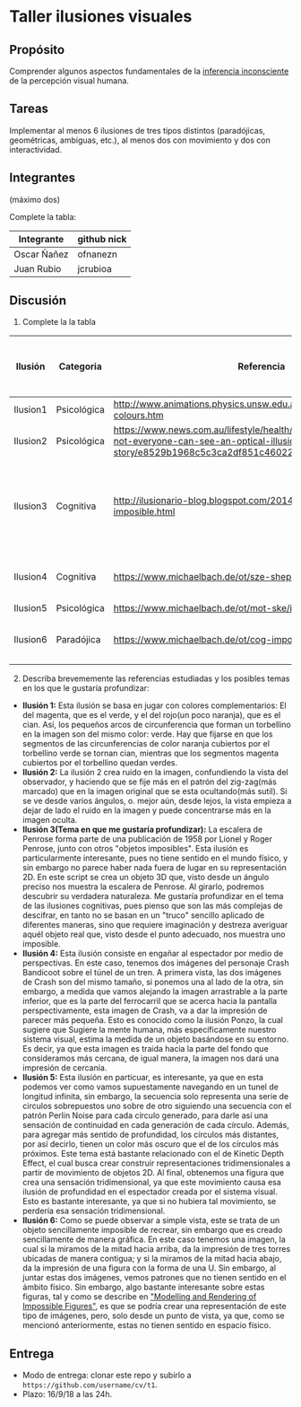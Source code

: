 # Taller ilusiones visuales

## Propósito

Comprender algunos aspectos fundamentales de la [inferencia inconsciente](https://github.com/VisualComputing/Cognitive) de la percepción visual humana.

## Tareas

Implementar al menos 6 ilusiones de tres tipos distintos (paradójicas, geométricas, ambiguas, etc.), al menos dos con movimiento y dos con interactividad.

## Integrantes
(máximo dos)

Complete la tabla:

| Integrante | github nick |
|------------|-------------|
|Oscar Ñañez |ofnanezn	   |
|Juan Rubio  |jcrubioa     |

## Discusión

1. Complete la la tabla

| Ilusión | Categoria | Referencia | Tipo de interactividad (si aplica) | URL código base (si aplica) |
|---------|-----------|------------|------------------------------------|-----------------------------|
|Ilusion1         |Psicológica           |http://www.animations.physics.unsw.edu.au/jw/light/complementary-colours.htm            |Click para ocultar ilusión                                    |                             |
|Ilusion2         |Psicológica           |https://www.news.com.au/lifestyle/health/mind/the-reason-why-not-everyone-can-see-an-optical-illusion/news-story/e8529b1968c5c3ca2df851c46022b54d            |Click para ocultar ilusión                                    |                             |
|Ilusion3         |Cognitiva           |http://ilusionario-blog.blogspot.com/2014/02/la-escalera-imposible.html            |Agarrar y soltar para mover cámara. Doble click para volver a posición de ilusión inicial                                    |                             |
|Ilusion4         |Cognitiva           | https://www.michaelbach.de/ot/sze-shepardTerrors/index.html |Agarrar y soltar una de las imágenes del personaje            |                                    | 
|Ilusion5         |Psicológica           | https://www.michaelbach.de/ot/mot-ske/index.html           |                                    |                             |
|Ilusion6         |Paradójica           | https://www.michaelbach.de/ot/cog-imposs1/index.html |Click para ocultar una de las partes de la imagen            |                                |

2. Describa brevememente las referencias estudiadas y los posibles temas en los que le gustaría profundizar:

* **Ilusión 1:** Esta ilusión se basa en jugar con colores complementarios: El del magenta, que es el verde, y el del rojo(un poco naranja), que es el cian. Así, los pequeños arcos de circunferencia que forman un torbellino en la imagen son del mismo color: verde. Hay que fijarse en que los segmentos de las circunferencias de color naranja cubiertos por el torbellino verde se tornan cian, mientras que los segmentos magenta cubiertos por el torbellino quedan verdes.
* **Ilusión 2:** La ilusión 2 crea ruido en la imagen, confundiendo la vista del observador, y haciendo que se fije más en el patrón del zig-zag(más marcado) que en la imagen original que se esta ocultando(más sutil). Si se ve desde varios ángulos, o. mejor aún, desde lejos, la vista empieza a dejar de lado el ruido en la imagen y puede concentrarse más en la imagen oculta.
* **Ilusión 3(Tema en que me gustaría profundizar):** La escalera de Penrose forma parte de una publicación de 1958 por Lionel y Roger Penrose, junto con otros "objetos imposibles". Esta ilusión es particularmente interesante, pues no tiene sentido en el mundo físico, y sin embargo no parece haber nada fuera de lugar en su representación 2D. En este script se crea un objeto 3D que, visto desde un ángulo preciso nos muestra la escalera de Penrose. Al girarlo, podremos descubrir su verdadera naturaleza. Me gustaría profundizar en el tema de las ilusiones cognitivas, pues pienso que son las más complejas de descifrar, en tanto no se basan en un "truco" sencillo aplicado de diferentes maneras, sino que requiere imaginación y destreza averiguar aquél objeto real que, visto desde el punto adecuado, nos muestra uno imposible.
* **Ilusión 4:** Esta ilusión consiste en engañar al espectador por medio de perspectivas. En este caso, tenemos dos imágenes del personaje Crash Bandicoot sobre el túnel de un tren. A primera vista, las dos imágenes de Crash son del mismo tamaño, si ponemos una al lado de la otra, sin embargo, a medida que vamos alejando la imagen arrastrable a la parte inferior, que es la parte del ferrocarril que se acerca hacia la pantalla perspectivamente, esta imagen de Crash, va a dar la impresión de parecer más pequeña. 
Esto es conocido como la ilusión Ponzo, la cual sugiere que Sugiere la mente humana, más específicamente nuestro sistema visual, estima la medida de un objeto basándose en su entorno. Es decir, ya que esta imagen es traida hacia la parte del fondo que consideramos más cercana, de igual manera, la imagen nos dará una impresión de cercanía. 
* **Ilusión 5:** Esta ilusión en particuar, es interesante, ya que en esta podemos ver como vamos supuestamente navegando en un tunel de longitud infinita, sin embargo, la secuencia solo representa una serie de circulos sobrepuestos uno sobre de otro siguiendo una secuencia con el patrón Perlin Noise para cada círculo generado, para darle así una sensación de continuidad en cada generación de cada círculo. Además, para agregar más sentido de profundidad, los círculos más distantes, por así decirlo, tienen un color más oscuro que el de los círculos más próximos.
Este tema está bastante relacionado con el de Kinetic Depth Effect, el cual busca crear construir representaciones tridimensionales a partir de movimiento de objetos 2D. Al final, obtenemos una figura que crea una sensación tridimensional, ya que este movimiento causa esa ilusión de profundidad en el espectador creada por el sistema visual. Esto es bastante interesante, ya que si no hubiera tal movimiento, se perdería esa sensación tridimensional.
* **Ilusión 6:**  Como se puede observar a simple vista, este se trata de un objeto sencillamente imposible de recrear, sin embargo que es creado sencillamente de manera gráfica. En este caso tenemos una imagen, la cual si la miramos de la mitad hacia arriba, da la impresión de tres torres ubicadas de manera contigua; y si la miramos de la mitad hacia abajo, da la impresión de una figura con la forma de una U. Sin embargo, al juntar estas dos imágenes, vemos patrones que no tienen sentido en el ámbito físico.
Sin embargo, algo bastante interesante sobre estas figuras, tal y como se describe en ["Modelling and Rendering of Impossible Figures"](http://www.cse.cuhk.edu.hk/leojia/papers/impossible_figure_tog10.pdf), es que se podría crear una representación de este tipo de imágenes, pero, solo desde un punto de vista, ya que, como se mencionó anteriormente, estas no tienen sentido en espacio físico.


## Entrega

* Modo de entrega: clonar este repo y subirlo a `https://github.com/username/cv/t1`.
* Plazo: 16/9/18 a las 24h.